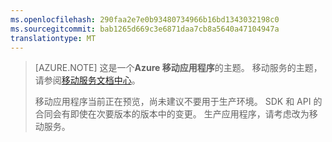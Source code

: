 ```yaml
---
ms.openlocfilehash: 290faa2e7e0b93480734966b16bd1343032198c0
ms.sourcegitcommit: bab1265d669c3e6871daa7cb8a5640a47104947a
translationtype: MT
---
```

>[AZURE.NOTE] 这是一个**Azure 移动应用程序**的主题。 移动服务的主题，请参阅[移动服务文档中心](/documentation/services/mobile-services/)。 
>
>移动应用程序当前正在预览，尚未建议不要用于生产环境。 SDK 和 API 的合同会有即使在次要版本的版本中的变更。 生产应用程序，请考虑改为移动服务。

